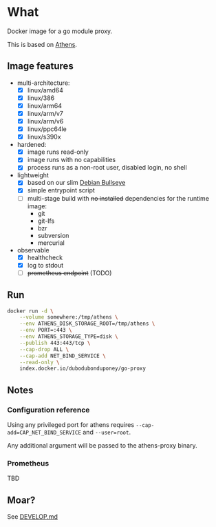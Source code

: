 # What

Docker image for a go module proxy.

This is based on [Athens](https://github.com/gomods/athens).

## Image features

 * multi-architecture:
   * [x] linux/amd64
   * [x] linux/386
   * [x] linux/arm64
   * [x] linux/arm/v7
   * [x] linux/arm/v6
   * [x] linux/ppc64le
   * [x] linux/s390x
 * hardened:
   * [x] image runs read-only
   * [x] image runs with no capabilities
   * [x] process runs as a non-root user, disabled login, no shell
 * lightweight
   * [x] based on our slim [Debian Bullseye](https://github.com/dubo-dubon-duponey/docker-debian)
   * [x] simple entrypoint script
   * [ ] multi-stage build with ~~no installed~~ dependencies for the runtime image:
     * git
     * git-lfs
     * bzr
     * subversion
     * mercurial
 * observable
   * [x] healthcheck
   * [x] log to stdout
   * [ ] ~~prometheus endpoint~~ (TODO)

## Run


```bash
docker run -d \
    --volume somewhere:/tmp/athens \
    --env ATHENS_DISK_STORAGE_ROOT=/tmp/athens \
    --env PORT=:443 \
    --env ATHENS_STORAGE_TYPE=disk \
    --publish 443:443/tcp \
    --cap-drop ALL \
    --cap-add NET_BIND_SERVICE \
    --read-only \
    index.docker.io/dubodubonduponey/go-proxy
```

## Notes

### Configuration reference

Using any privileged port for athens requires `--cap-add=CAP_NET_BIND_SERVICE` and `--user=root`.

Any additional argument will be passed to the athens-proxy binary.

### Prometheus

TBD

## Moar?

See [DEVELOP.md](DEVELOP.md)
